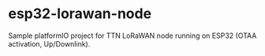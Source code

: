 # esp32-lorawan-node

Sample platformIO project for TTN LoRaWAN node running on ESP32 (OTAA activation, Up/Downlink).
